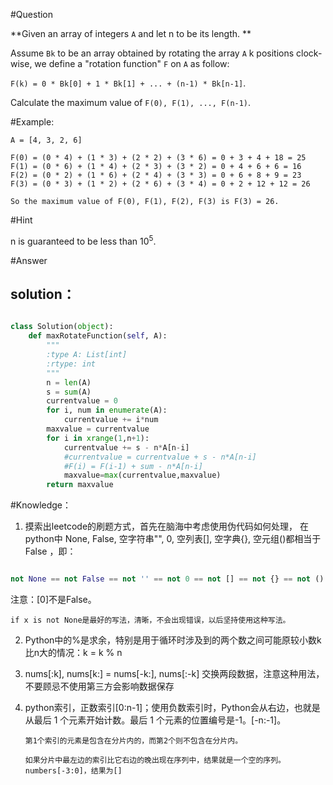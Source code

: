 #Question

**Given an array of integers `A` and let n to be its length.**

Assume `Bk` to be an array obtained by rotating the array `A` k positions clock-wise, we define a "rotation function" `F` on `A` as follow:

`F(k) = 0 * Bk[0] + 1 * Bk[1] + ... + (n-1) * Bk[n-1]`.

Calculate the maximum value of `F(0), F(1), ..., F(n-1)`.

#Example:

```
A = [4, 3, 2, 6]

F(0) = (0 * 4) + (1 * 3) + (2 * 2) + (3 * 6) = 0 + 3 + 4 + 18 = 25
F(1) = (0 * 6) + (1 * 4) + (2 * 3) + (3 * 2) = 0 + 4 + 6 + 6 = 16
F(2) = (0 * 2) + (1 * 6) + (2 * 4) + (3 * 3) = 0 + 6 + 8 + 9 = 23
F(3) = (0 * 3) + (1 * 2) + (2 * 6) + (3 * 4) = 0 + 2 + 12 + 12 = 26

So the maximum value of F(0), F(1), F(2), F(3) is F(3) = 26.
```

#Hint

n is guaranteed to be less than 10<SUP>5</SUP>.

#Answer

## solution：

```python

class Solution(object):
    def maxRotateFunction(self, A):
        """
        :type A: List[int]
        :rtype: int
        """
        n = len(A)
        s = sum(A)
        currentvalue = 0
        for i, num in enumerate(A):
            currentvalue += i*num
        maxvalue = currentvalue
        for i in xrange(1,n+1):
            currentvalue += s - n*A[n-i]
            #currentvalue = currentvalue + s - n*A[n-i]
            #F(i) = F(i-1) + sum - n*A[n-i]
            maxvalue=max(currentvalue,maxvalue)
        return maxvalue
```

#Knowledge：

1. 摸索出leetcode的刷题方式，首先在脑海中考虑使用伪代码如何处理，
在python中 None,  False, 空字符串"", 0, 空列表[], 空字典{}, 空元组()都相当于False ，即：

```python

not None == not False == not '' == not 0 == not [] == not {} == not ()

```

   注意：[0]不是False。

   `if x is not None是最好的写法，清晰，不会出现错误，以后坚持使用这种写法。`

2. Python中的%是求余，特别是用于循环时涉及到的两个数之间可能原较小数k比n大的情况：k = k % n

3. nums[:k], nums[k:] = nums[-k:], nums[:-k] 交换两段数据，注意这种用法，不要顾忌不使用第三方会影响数据保存

4. python索引，正数索引[0:n-1]；使用负数索引时，Python会从右边，也就是从最后 1 个元素开始计数。最后 1 个元素的位置编号是-1。[-n:-1]。

    

   `第1个索引的元素是包含在分片内的，而第2个则不包含在分片内。`

   

   `如果分片中最左边的索引比它右边的晚出现在序列中，结果就是一个空的序列。numbers[-3:0]，结果为[]`


